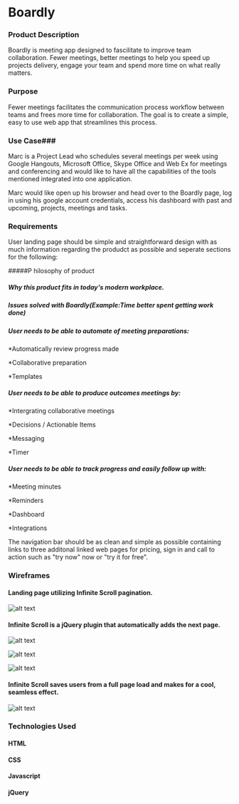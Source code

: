 # Boardly

### Product Description
Boardly is meeting app designed to fascilitate to improve team collaboration. 
Fewer meetings, better meetings to help you speed up projects delivery, engage your team and spend more time on what really matters.


### Purpose
Fewer meetings facilitates the communication process workflow between teams and frees more time for collaboration. The goal is to create a simple, easy to use web app that streamlines this process.

### Use Case###
Marc is a Project Lead who schedules several meetings per week using Google Hangouts, Microsoft Office, Skype Office and Web Ex for meetings and conferencing and would like to have all the capabilities  of the tools mentioned integrated into one application.

Marc would like open up his browser and head over to the Boardly page, log in using his google account credentials, access his dashboard with past and upcoming, projects, meetings and tasks.

### Requirements
User landing page should be simple and straightforward design with as much information regarding the produdct as possible and seperate sections for the following:  

#####P hilosophy of product

##### Why this product fits in today's modern workplace.

##### Issues solved with Boardly(Example:Time better spent getting work done)

##### User needs to be able to automate of meeting preparations:
*Automatically review progress made

*Collaborative preparation

*Templates

##### User needs to be able to produce outcomes  meetings by:

*Intergrating collaborative meetings

*Decisions / Actionable Items

*Messaging

*Timer


##### User needs to be able to track progress and easily follow up with:

*Meeting minutes

*Reminders

*Dashboard

*Integrations

The navigation bar should be as clean and simple as possible containing links to three additonal linked web pages for pricing, sign in and call to action such as "try now" now or "try it for free".


### Wireframes

#### Landing page utilizing Infinite Scroll pagination.

![alt text](https://i.imgur.com/sn6eTnl.png)


#### Infinite Scroll is a jQuery plugin that automatically adds the next page.



![alt text](https://i.imgur.com/hFMBIzv.png)





![alt text](https://i.imgur.com/7kGPtQW.png)





![alt text](https://i.imgur.com/ebcfzhe.png)

#### Infinite Scroll saves users from a full page load and makes for a cool, seamless effect.



![alt text](https://i.imgur.com/NL5smxx.png)

### Technologies Used 
#### HTML
#### CSS
#### Javascript
#### jQuery